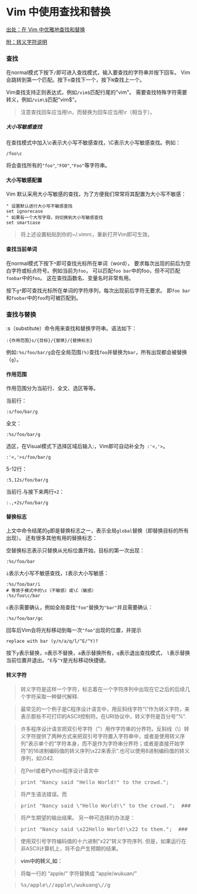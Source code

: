 # Vim 中使用查找和替换

[出处：在 Vim 中优雅地查找和替换](http://harttle.com/2016/08/08/vim-search-in-file.html)

[附：转义字符说明](#转义字符)

### 查找

在normal模式下按下`/`即可进入查找模式，输入要查找的字符串并按下回车。 Vim会跳转到第一个匹配。按下`n`查找下一个，按下`N`查找上一个。

Vim查找支持正则表达式，例如`/vim$`匹配行尾的"vim"。 需要查找特殊字符需要转义，例如`/vim\$`匹配"vim$"。

>注意查找回车应当用\n，而替换为回车应当用\r（相当于<CR>）。


##### 大小写敏感查找
在查找模式中加入\c表示大小写不敏感查找，\C表示大小写敏感查找。例如：

`/foo\c`

将会查找所有的`"foo"`,`"FOO"`,`"Foo"`等字符串。

#### 大小写敏感配置
Vim 默认采用大小写敏感的查找，为了方便我们常常将其配置为大小写不敏感：

```
" 设置默认进行大小写不敏感查找
set ignorecase
" 如果有一个大写字母，则切换到大小写敏感查找
set smartcase 
```
>将上述设置粘贴到你的~/.vimrc，重新打开Vim即可生效。

#### 查找当前单词
在normal模式下按下`*`即可查找光标所在单词（word）， 要求每次出现的前后为空白字符或标点符号。例如当前为`foo`， 可以匹配`foo bar`中的foo，但不可匹配`foobar`中的`foo`。 这在查找函数名、变量名时非常有用。

按下`g*`即可查找光标所在单词的字符序列，每次出现前后字符无要求。 即`foo bar`和`foobar`中的`foo`均可被匹配到。

### 查找与替换

:s（substitute）命令用来查找和替换字符串。语法如下：

	:{作用范围}s/{目标}/{替换}/{替换标志}
	
例如`:%s/foo/bar/g`会在全局范围`(%)`查找`foo`并替换为`bar`，所有出现都会被替换（`g`）。

#### 作用范围

作用范围分为当前行、全文、选区等等。

当前行：

	:s/foo/bar/g
全文：

	:%s/foo/bar/g
选区，在Visual模式下选择区域后输入:，Vim即可自动补全为` :'<,'>`。

	:'<,'>s/foo/bar/g
5-12行：

	:5,12s/foo/bar/g
当前行.与接下来两行`+2`：

	:.,+2s/foo/bar/g
	
#### 替换标志

上文中命令结尾的`g`即是替换标志之一，表示全局`global`替换（即替换目标的所有出现）。 还有很多其他有用的替换标志：

空替换标志表示只替换从光标位置开始，目标的第一次出现：

	:%s/foo/bar
`i`表示大小写不敏感查找，`I`表示大小写敏感：

```
:%s/foo/bar/i
# 等效于模式中的\c（不敏感）或\C（敏感）
:%s/foo\c/bar
```
`c`表示需要确认，例如全局查找`"foo"`替换为`"bar"`并且需要确认：

	:%s/foo/bar/gc
回车后Vim会将光标移动到每一次`"foo"`出现的位置，并提示

	replace with bar (y/n/a/q/l/^E/^Y)?
按下`y`表示替换，`n`表示不替换，`a`表示替换所有，`q`表示退出查找模式， `l`表示替换当前位置并退出。`^E`与`^Y`是光标移动快捷键。


#### 转义字符

>转义字符是这样一个字符，标志着在一个字符序列中出现在它之后的后续几个字符采取一种替代解释.

>最常见的一个例子是C程序设计语言中，用反斜线字符“\”作为转义字符，来表示那些不可打印的ASCII控制符。在URI协议中，转义字符是百分号“%”.

>许多程序设计语言把双引号字符（"）用作字符串的分界符。反斜线（\）转义字符提供了两种方式来把双引号字符置入字符串中，或者是使用转义序列\"表示单个的"字符本身，而不是作为字符串分界符；或者是直接开始字符"的16进制编码值的转义序列\x22来表示".也可以使用8进制编码值的转义序列，如\042.

>在Perl或者Python程序设计语言中

><pre>print "Nancy said "Hello World!" to the crowd.";</pre>

>将产生语法错误。而

><pre>print "Nancy said \"Hello World!\" to the crowd.";  ### example of \"</pre>

>将产生期望的输出结果。 另一种可选择的办法是：

><pre>print "Nancy said \x22Hello World!\x22 to them.";  ### example of \x22</pre>

>使用双引号字符编码值的十六进制"x22"转义字符序列. 但是，如果运行在非ASCII计算机上，将不会产生预期的结果。


>**vim中的转义,如：** 

>将每一行的 “apple/” 字符替换成 “apple/wukuan/”

><pre>%s/apple\//apple\/wukuang\//g</pre>
